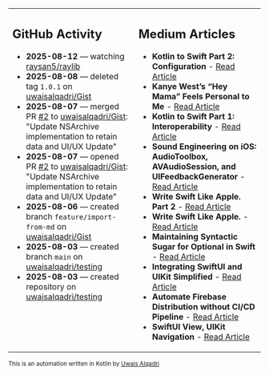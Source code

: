 <table>
<tr>
<td valign="top" width="50%">
        
## GitHub Activity
           
- **2025-08-12** — watching [raysan5/raylib](https://github.com/raysan5/raylib)
- **2025-08-08** — deleted tag `1.0.1` on [uwaisalqadri/Gist](https://github.com/uwaisalqadri/Gist)
- **2025-08-07** — merged PR [#2](https://github.com/uwaisalqadri/Gist/pull/2) to [uwaisalqadri/Gist](https://github.com/uwaisalqadri/Gist): "Update NSArchive implementation to retain data and UI/UX Update"
- **2025-08-07** — opened PR [#2](https://github.com/uwaisalqadri/Gist/pull/2) to [uwaisalqadri/Gist](https://github.com/uwaisalqadri/Gist): "Update NSArchive implementation to retain data and UI/UX Update"
- **2025-08-06** — created branch `feature/import-from-md` on [uwaisalqadri/Gist](https://github.com/uwaisalqadri/Gist)
- **2025-08-03** — created branch `main` on [uwaisalqadri/testing](https://github.com/uwaisalqadri/testing)
- **2025-08-03** — created repository on [uwaisalqadri/testing](https://github.com/uwaisalqadri/testing)
            
</td>
        
<td valign="top" width="50%">
        
## Medium Articles
            
- **Kotlin to Swift Part 2: Configuration** - [Read Article](https://medium.com/@uwaisalqadri/kotlin-to-swift-part-2-configuration-9fe83f473516?source=rss-e28d558666f9------2)
- **Kanye West’s “Hey Mama” Feels Personal to Me** - [Read Article](https://medium.com/@uwaisalqadri/kanye-wests-hey-mama-feels-personal-to-me-9f49400e2814?source=rss-e28d558666f9------2)
- **Kotlin to Swift Part 1: Interoperability** - [Read Article](https://medium.com/@uwaisalqadri/kotlin-to-swift-part-1-interoperability-12cebe98bf52?source=rss-e28d558666f9------2)
- **Sound Engineering on iOS: AudioToolbox, AVAudioSession, and UIFeedbackGenerator** - [Read Article](https://medium.com/@uwaisalqadri/sound-engineering-on-ios-audiotoolbox-avaudiosession-and-uifeedbackgenerator-7ecee15db93a?source=rss-e28d558666f9------2)
- **Write Swift Like Apple. Part 2** - [Read Article](https://medium.com/@uwaisalqadri/write-swift-like-apple-part-2-44e025e51824?source=rss-e28d558666f9------2)
- **Write Swift Like Apple.** - [Read Article](https://medium.com/@uwaisalqadri/write-swift-like-apple-4c4331cf140c?source=rss-e28d558666f9------2)
- **Maintaining Syntactic Sugar for Optional in Swift** - [Read Article](https://medium.com/@uwaisalqadri/maintaining-syntactic-sugar-for-optional-in-swift-dfb7f9019fba?source=rss-e28d558666f9------2)
- **Integrating SwiftUI and UIKit Simplified** - [Read Article](https://medium.com/@uwaisalqadri/seamlessly-bridging-swiftui-and-uikit-a-practical-approach-f7cb8d2f6f11?source=rss-e28d558666f9------2)
- **Automate Firebase Distribution without CI/CD Pipeline** - [Read Article](https://medium.com/@uwaisalqadri/automate-firebase-distribution-89cb261fd860?source=rss-e28d558666f9------2)
- **SwiftUI View, UIKit Navigation** - [Read Article](https://medium.com/@uwaisalqadri/swiftui-view-uikit-navigation-74aa22fc0e0?source=rss-e28d558666f9------2)
            
</td>
</tr>
</table>
        
<sub>This is an automation written in Kotlin by <a href="https://uwais.framer.website/">Uwais Alqadri</a></sub>